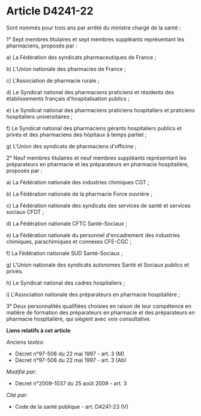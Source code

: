# Article D4241-22

Sont nommés pour trois ans par arrêté du ministre chargé de la santé : 

1° Sept membres titulaires et sept membres suppléants représentant les pharmaciens, proposés par : 

a) La Fédération des syndicats pharmaceutiques de France ; 

b) L'Union nationale des pharmacies de France ; 

c) L'Association de pharmacie rurale ; 

d) Le Syndicat national des pharmaciens praticiens et résidents des établissements français d'hospitalisation publics ; 

e) Le Syndicat national des pharmaciens praticiens hospitaliers et praticiens hospitaliers universitaires ; 

f) Le Syndicat national des pharmaciens gérants hospitaliers publics et privés et des pharmaciens des hôpitaux à temps
partiel ; 

g) L'Union des syndicats de pharmaciens d'officine ; 

2° Neuf membres titulaires et neuf membres suppléants représentant les préparateurs en pharmacie et les préparateurs en
pharmacie hospitalière, proposés par : 

a) La Fédération nationale des industries chimiques CGT ; 

b) La Fédération nationale de la pharmacie Force ouvrière ; 

c) La Fédération nationale des syndicats des services de santé et services sociaux CFDT ; 

d) La Fédération nationale CFTC Santé-Sociaux ; 

e) La Fédération nationale du personnel d'encadrement des industries chimiques, parachimiques et connexes CFE-CGC ; 

f) La Fédération nationale SUD Santé-Sociaux ; 

g) L'Union nationale des syndicats autonomes Santé et Sociaux publics et privés. 

h) Le Syndicat national des cadres hospitaliers ; 

i) L'Association nationale des préparateurs en pharmacie hospitalière ; 

3° Deux personnalités qualifiées choisies en raison de leur compétence en matière de formation des préparateurs en pharmacie
et des préparateurs en pharmacie hospitalière, qui siègent avec voix consultative.

**Liens relatifs à cet article**

_Anciens textes_:

  - Décret n°97-508 du 22 mai 1997 - art. 3 (M)
  - Décret n°97-508 du 22 mai 1997 - art. 3 (Ab)

_Modifié par_:

  - Décret n°2009-1037 du 25 août 2009 - art. 3

_Cité par_:

  - Code de la santé publique - art. D4241-23 (V)
